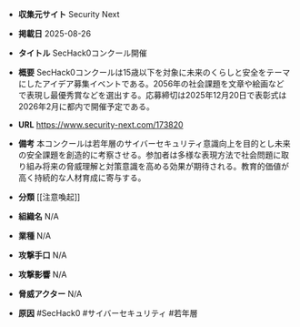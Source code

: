 - **収集元サイト**
Security Next

- **掲載日**
2025-08-26

- **タイトル**
SecHack0コンクール開催

- **概要**
SecHack0コンクールは15歳以下を対象に未来のくらしと安全をテーマにしたアイデア募集イベントである。2056年の社会課題を文章や絵画などで表現し最優秀賞などを選出する。応募締切は2025年12月20日で表彰式は2026年2月に都内で開催予定である。

- **URL**
https://www.security-next.com/173820

- **備考**
本コンクールは若年層のサイバーセキュリティ意識向上を目的とし未来の安全課題を創造的に考察させる。参加者は多様な表現方法で社会問題に取り組み将来の脅威理解と対策意識を高める効果が期待される。教育的価値が高く持続的な人材育成に寄与する。

- **分類**
[[注意喚起]]

- **組織名**
N/A

- **業種**
N/A

- **攻撃手口**
N/A

- **攻撃影響**
N/A

- **脅威アクター**
N/A

- **原因**
#SecHack0 #サイバーセキュリティ #若年層
